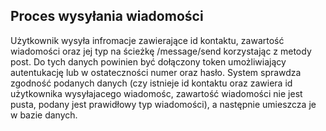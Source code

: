 Proces wysyłania wiadomości
--

Użytkownik wysyła infromacje zawierające id kontaktu, zawartość wiadomości oraz jej typ na ścieżkę /message/send korzystając z metody post. Do tych danych powinien być dołączony token umożliwiający autentukację lub w ostateczności numer oraz hasło. System sprawdza zgodność podanych danych (czy istnieje id kontaktu oraz zawiera id użytkownika wysyłajacego wiadomośc, zawartość wiadomości nie jest pusta, podany jest prawidłowy typ wiadomości), a następnie umieszcza je w bazie danych.
